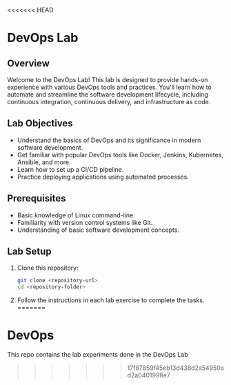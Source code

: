 <<<<<<< HEAD
# DevOps Lab

## Overview

Welcome to the DevOps Lab! This lab is designed to provide hands-on experience with various DevOps tools and practices. You'll learn how to automate and streamline the software development lifecycle, including continuous integration, continuous delivery, and infrastructure as code.

## Lab Objectives

- Understand the basics of DevOps and its significance in modern software development.
- Get familiar with popular DevOps tools like Docker, Jenkins, Kubernetes, Ansible, and more.
- Learn how to set up a CI/CD pipeline.
- Practice deploying applications using automated processes.

## Prerequisites

- Basic knowledge of Linux command-line.
- Familiarity with version control systems like Git.
- Understanding of basic software development concepts.

## Lab Setup

1. Clone this repository:

   ```bash
   git clone <repository-url>
   cd <repository-folder>
   ```

2. Follow the instructions in each lab exercise to complete the tasks.
=======
# DevOps

This repo contains the lab experiments done in the DevOps Lab
>>>>>>> 17f87859f45eb13d438d2a54950ad2a0401998e7
